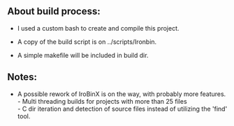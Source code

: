 ## About build process:
  - I used a custom bash to create and compile this project.
  - A copy of the build script is on ../scripts/Ironbin.

  - A simple makefile will be included in build dir.

## Notes:
 - A possible rework of IroBinX is on the way, with probably more features.
       - Multi threading builds for projects with more than 25 files  
       - C dir iteration and detection of source files instead of utilizing the 'find' tool.


